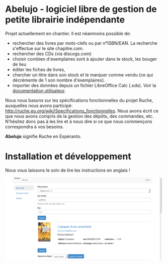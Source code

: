 Abelujo - logiciel libre de gestion de petite librairie indépendante
====================================================================

Projet actuellement en chantier. Il est néanmoins possible de:

-   rechercher des livres par mots-clefs ou par n°ISBN/EAN. La recherche
    s'effectue sur le site chapitre.com.
-   rechercher des CDs (via discogs.com)
-   choisir combien d'exemplaires sont à ajouter dans le stock, les
    bouger de lieu
-   éditer les fiches de livres,
-   chercher un titre dans son stock et le marquer comme vendu (ce qui
    décrémente de 1 son nombre d'exemplaires).
-   importer des données depuis un fichier LibreOffice Calc (.ods). Voir
    la [documentation utilisateur](doc/french/index.rst "doc utilisateur").


Nous nous basons sur les spécifications fonctionnelles du projet Ruche,
auxquelles nous avons participé:
<http://ruche.eu.org/wiki/Specifications_fonctionnelles>. Nous avons
écrit ce que nous avons compris de la gestion des dépôts, des commandes,
etc. N'hésitez donc pas à les lire et à nous dire si ce que nous
commençons correspondra à vos besoins.

**Abelujo** signifie Ruche en Espéranto.

Installation et développement
=============================

Nous vous laissons le soin de lire les instructions en anglais !

![chercher une notice](doc/abelujo-collection.png)
